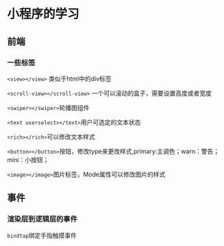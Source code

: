 # 小程序的学习



## 前端

### 一些标签

`<view></view>` 类似于html中的div标签

`<scroll-view></scroll-view>` 一个可以滚动的盒子，需要设置高度或者宽度

`<swiper></swiper>`轮播图组件

`<text userselect></text>`用户可选定的文本状态

`<rich></rich>`可以修改文本样式

`<button></button>`按钮，修改type来更改样式,primary:主调色；warn：警告；mini：小按钮；

`<image></image>`图片标签，Mode属性可以修改图片的样式



## 事件

### 渲染层到逻辑层的事件

`bindtap`绑定手指触摸事件